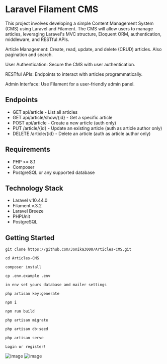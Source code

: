 # Laravel Filament CMS

This project involves developing a simple Content Management System (CMS) using Laravel and Filament. The CMS will allow users to manage articles, leveraging Laravel's MVC structure, Eloquent ORM, authentication, middleware, and RESTful APIs.

Article Management: Create, read, update, and delete (CRUD) articles. Also pagination and search.

User Authentication: Secure the CMS with user authentication.

RESTful APIs: Endpoints to interact with articles programmatically.

Admin Interface: Use Filament for a user-friendly admin panel.

## Endpoints

* GET api/article - List all articles
* GET api/article/show/{id} - Get a specific article
* POST api/article - Create a new article (auth only)
* PUT /article/{id} - Update an existing article (auth as article author only)
* DELETE /article/{id} - Delete an article (auth as article author only)

## Requirements

* PHP >= 8.1
* Composer
* PostgreSQL or any supported database

## Technology Stack

* Laravel v.10.44.0
* Filament v.3.2
* Laravel Breeze
* PHPUnit
* PostgreSQL

## Getting Started

```
git clone https://github.com/Jonika3000/Articles-CMS.git
```
```
cd Articles-CMS
```
```
composer install
```
```
cp .env.example .env
```
```
in env set yours database and mailer settings
```
```
php artisan key:generate
```
```
npm i
```
```
npm run build
```
```
php artisan migrate
```
```
php artisan db:seed
```
```
php artisan serve
```
```
Login or register!
```

![image](https://github.com/user-attachments/assets/40ac8738-9742-4b77-86bd-25ca46c162b3)
![image](https://github.com/user-attachments/assets/56e63dc4-9239-457e-a1cb-a17b62d0edb8)

